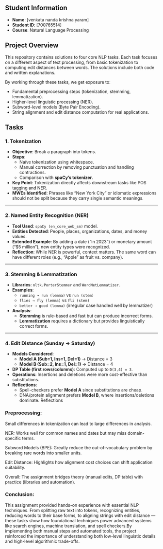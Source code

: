 

## Student Information
- **Name**: [venkata nanda krishna yaram]  
- **Student ID**: [700765514]  
- **Course**: Natural Language Processing  


## Project Overview
This repository contains solutions to four core NLP tasks. Each task focuses on a different aspect of text processing, from basic tokenization to computing edit distances between words. The solutions include both code and written explanations.

By working through these tasks, we get exposure to:
- Fundamental preprocessing steps (tokenization, stemming, lemmatization).  
- Higher-level linguistic processing (NER).  
- Subword-level models (Byte Pair Encoding).  
- String alignment and edit distance computation for real applications.  

## Tasks

### 1. Tokenization
- **Objective**: Break a paragraph into tokens.  
- **Steps**:  
  - Naïve tokenization using whitespace.  
  - Manual correction by removing punctuation and handling contractions.  
  - Comparison with **spaCy’s tokenizer**.  
- **Key Point**: Tokenization directly affects downstream tasks like POS tagging and NER.  
- **MWEs Identified**: Phrases like “New York City” or idiomatic expressions should not be split because they carry single semantic meanings.  

---

### 2. Named Entity Recognition (NER)
- **Tool Used**: `spaCy (en_core_web_sm)` model.  
- **Entities Detected**: People, places, organizations, dates, and money values.  
- **Extended Example**: By adding a date (“in 2023”) or monetary amount (“$5 million”), new entity types were recognized.  
- **Reflection**: While NER is powerful, context matters. The same word can have different roles (e.g., “Apple” as fruit vs. company).  

---

### 3. Stemming & Lemmatization
- **Libraries**: `nltk.PorterStemmer` and `WordNetLemmatizer`.  
- **Examples**:  
  - `running → run (lemma)` vs `run (stem)`  
  - `flies → fly (lemma)` vs `fli (stem)`  
  - `better → good (lemma)` (irregular case handled well by lemmatizer)  
- **Analysis**:  
  - **Stemming** is rule-based and fast but can produce incorrect forms.  
  - **Lemmatization** requires a dictionary but provides linguistically correct forms.  

---

### 4. Edit Distance (Sunday → Saturday)
- **Models Considered**:  
  - **Model A (Sub=1, Ins=1, Del=1)** → Distance = 3  
  - **Model B (Sub=2, Ins=1, Del=1)** → Distance = 4  
- **DP Table (first rows/columns)**: Computed up to `D(3,4) = 3`.  
- **Operations**: Insertions and deletions were more cost-effective than substitutions.  
- **Reflections**:  
  - Spell-checkers prefer **Model A** since substitutions are cheap.  
  - DNA/protein alignment prefers **Model B**, where insertions/deletions dominate.
    Reflections

### Preprocessing: 
Small differences in tokenization can lead to large differences in analysis.

NER: Works well for common names and dates but may miss domain-specific terms.

Subword Models (BPE): Greatly reduce the out-of-vocabulary problem by breaking rare words into smaller units.

Edit Distance: Highlights how alignment cost choices can shift application suitability.

Overall: The assignment bridges theory (manual edits, DP table) with practice (libraries and automation).

### Conclusion:

This assignment provided hands-on experience with essential NLP techniques. From splitting raw text into tokens, recognizing entities, reducing words to their base forms, to aligning strings with edit distance — these tasks show how foundational techniques power advanced systems like search engines, machine translation, and spell checkers.By implementing both manual steps and automated tools, the project reinforced the importance of understanding both low-level linguistic details and high-level algorithmic trade-offs.
